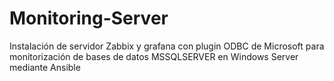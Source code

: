 # Monitoring-Server

Instalación de servidor Zabbix y grafana con plugin ODBC de Microsoft para monitorización de bases de datos MSSQLSERVER en Windows Server mediante Ansible